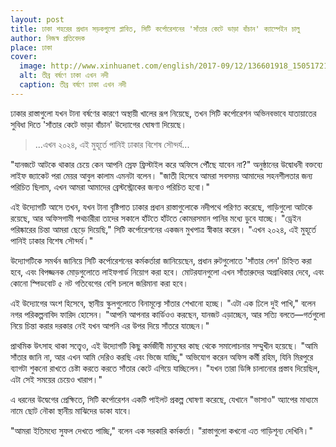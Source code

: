```yaml
---
layout: post
title: ঢাকা শহরের প্রধান সড়কগুলো প্লাবিত, সিটি কর্পোরেশনের 'সাঁতার কেটে ভাড়া বাঁচান' ক্যাম্পেইন চালু
author: নিজস্ব প্রতিবেদক
place: ঢাকা
cover:
  image: http://www.xinhuanet.com/english/2017-09/12/136601918_15051721469751n.jpg
  alt: তীব্র বর্ষণে ঢাকা এখন নদী
  caption: তীব্র বর্ষণে ঢাকা এখন নদী
---
```


ঢাকার রাস্তাগুলো যখন টানা বর্ষণের কারণে অস্থায়ী খালের রূপ নিয়েছে, তখন সিটি কর্পোরেশন অভিনবভাবে যাতায়াতের সুবিধা দিতে 'সাঁতার কেটে ভাড়া বাঁচান' উদ্যোগের ঘোষণা দিয়েছে। 

> ...এখন ২০২৪, এই মুহূর্তে পানিই ঢাকার বিশেষ সৌন্দর্য...



"যানজটে আটকে থাকার চেয়ে কেন আপনি স্রেফ ফ্রিস্টাইল করে অফিসে পৌঁছে যাবেন না?" অনুষ্ঠানের উদ্বোধনী বক্তব্যে লাইফ জ্যাকেট পরা মেয়র আবুল কালাম এমনটা বলেন। "জাতী হিসেবে আমরা সবসময় আমাদের সহনশীলতার জন্য পরিচিত ছিলাম, এখন আমরা আমাদের ব্রেস্টস্ট্রোকের জন্যও পরিচিত হবো।"

এই উদ্যোগটি আসে তখন, যখন টানা বৃষ্টিপাত ঢাকার প্রধান রাস্তাগুলোকে নদীপথে পরিণত করেছে, গাড়িগুলো আটকে রয়েছে, আর অফিসগামী পথচারীরা তাদের সকালে হাঁটতে হাঁটতে কোমরসমান পানির মধ্যে ডুবে যাচ্ছে। "ড্রেইন পরিষ্কারের চিন্তা আমরা ছেড়ে দিয়েছি," সিটি কর্পোরেশনের একজন মুখপাত্র স্বীকার করেন। "এখন ২০২৪, এই মুহূর্তে পানিই ঢাকার বিশেষ সৌন্দর্য।"

উদ্যোগটিকে সমর্থন জানিয়ে সিটি কর্পোরেশনের কর্মকর্তারা জানিয়েছেন, প্রধান রুটগুলোতে 'সাঁতার লেন' চিহ্নিত করা হবে, এবং বিপজ্জনক মোড়গুলোতে লাইফগার্ড নিয়োগ করা হবে। মোটরযানগুলো এখন সাঁতারুদের অগ্রাধিকার দেবে, এবং কোনো স্পিডবোট ৫ নট গতিবেগের বেশি চললে জরিমানা করা হবে।

এই উদ্যোগের অংশ হিসেবে, স্থানীয় স্কুলগুলোতে বিনামূল্যে সাঁতার শেখানো হচ্ছে। "এটা এক ঢিলে দুই পাখি," বলেন নগর পরিকল্পনাবিদ ফারিদ হোসেন। "আপনি আপনার কার্ডিওও করছেন, যানজট এড়াচ্ছেন, আর সত্যি বলতে—গর্তগুলো নিয়ে চিন্তা করার দরকার নেই যখন আপনি এর উপর দিয়ে সাঁতরে যাচ্ছেন।"

প্রাথমিক উৎসাহ থাকা সত্ত্বেও, এই উদ্যোগটি কিছু কর্মজীবী মানুষের কাছ থেকে সমালোচনার সম্মুখীন হয়েছে। "আমি সাঁতার জানি না, আর এখন আমি দেরিও করছি এবং ভিজে যাচ্ছি," অভিযোগ করেন অফিস কর্মী রহিম, যিনি মিরপুরে ব্যাগটা শুকনো রাখতে চেষ্টা করতে করতে সাঁতার কেটে এগিয়ে যাচ্ছিলেন। "যখন তারা ডিঙ্গি চালানোর প্রস্তাব দিয়েছিল, এটা সেই সময়ের চেয়েও খারাপ।"

এ ধরনের উদ্বেগের প্রেক্ষিতে, সিটি কর্পোরেশন একটি পাইলট প্রকল্প ঘোষণা করেছে, যেখানে "ভাসাও" অ্যাপের মাধ্যমে নামে ছোট নৌকা স্থানীয় মাঝিদের ডাকা যাবে।

"আমরা ইতিমধ্যে সুফল দেখতে পাচ্ছি," বলেন এক সরকারি কর্মকর্তা। "রাস্তাগুলো কখনো এত গাড়িশূন্য দেখিনি।"
